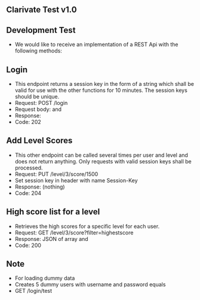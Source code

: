 ## Clarivate Test v1.0

## Development Test
 * We would like to receive an implementation of a REST Api with the following methods:

## Login
 * This endpoint returns a session key in the form of a string which shall be valid for use with the other functions for 10 minutes. The session keys should be unique.
 * Request: POST /login
 * Request body: <username> and <password>
 * Response: <uniquesessionkey>
 * Code: 202

## Add Level Scores
 * This other endpoint can be called several times per user and level and does not return anything. Only requests with valid session keys shall be processed.
 * Request: PUT /level/3/score/1500
 * Set session key in header with name Session-Key
 * Response: (nothing)
 * Code: 204

## High score list for a level
 * Retrieves the high scores for a specific level for each user.
 * Request: GET /level/3/score?filter=highestscore
 * Response: JSON of array <userid> and <score>
 * Code: 200

## Note
 * For loading dummy data
 * Creates 5 dummy users with username and password equals
 * GET /login/test
